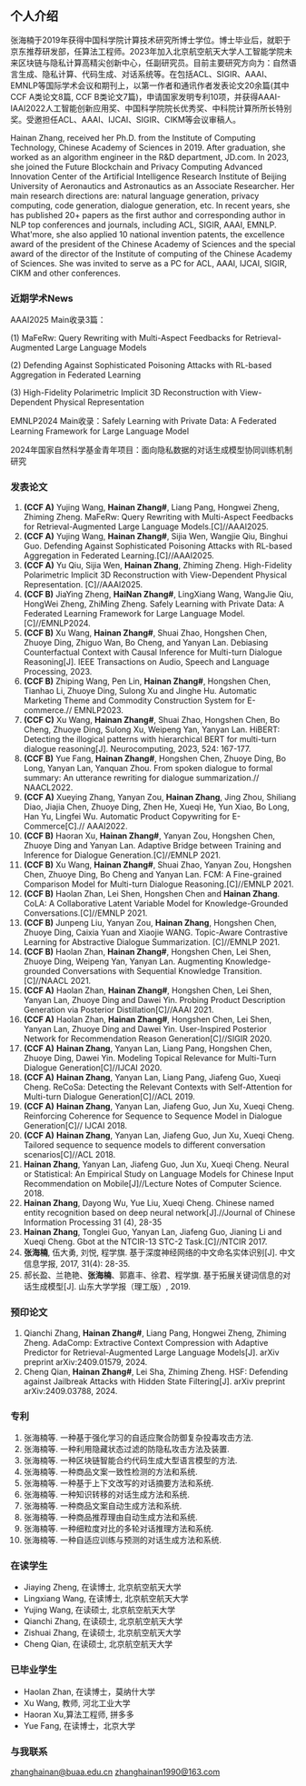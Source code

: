 ## 个人介绍
张海楠于2019年获得中国科学院计算技术研究所博士学位。博士毕业后，就职于京东推荐研发部，任算法工程师。2023年加入北京航空航天大学人工智能学院未来区块链与隐私计算高精尖创新中心，任副研究员。目前主要研究方向为：自然语言生成、隐私计算、代码生成、对话系统等。在包括ACL、SIGIR、AAAI、EMNLP等国际学术会议和期刊上，以第一作者和通讯作者发表论文20余篇(其中CCF A类论文8篇, CCF B类论文7篇)，申请国家发明专利10项，并获得AAAI-IAAI2022人工智能创新应用奖、中国科学院院长优秀奖、中科院计算所所长特别奖。受邀担任ACL、AAAI、IJCAI、SIGIR、CIKM等会议审稿人。

Hainan Zhang, received her Ph.D. from the Institute of Computing Technology, Chinese Academy of Sciences in 2019. After graduation, she worked as an algorithm engineer in the R&D department, JD.com. In 2023, she joined the Future Blockchain and Privacy Computing Advanced Innovation Center of the Artificial Intelligence Research Institute of Beijing University of Aeronautics and Astronautics as an Associate Researcher. Her main research directions are: natural language generation, privacy computing, code generation, dialogue generation, etc. In recent years, she has published 20+ papers as the first author and corresponding author in NLP top conferences and journals, including ACL, SIGIR, AAAI, EMNLP. What'more, she also applied 10 national invention patents, the excellence award of the president of the Chinese Academy of Sciences and the special award of the director of the Institute of computing of the Chinese Academy of Sciences. She was invited to serve as a PC for ACL, AAAI, IJCAI, SIGIR, CIKM and other conferences.

### 近期学术News
AAAI2025 Main收录3篇：

(1) MaFeRw: Query Rewriting with Multi-Aspect Feedbacks for Retrieval-Augmented Large Language Models

(2) Defending Against Sophisticated Poisoning Attacks with RL-based Aggregation in Federated Learning
                     
(3) High-Fidelity Polarimetric Implicit 3D Reconstruction with View-Dependent Physical Representation

EMNLP2024 Main收录：Safely Learning with Private Data: A Federated Learning Framework for Large Language Model

2024年国家自然科学基金青年项目：面向隐私数据的对话生成模型协同训练机制研究

### 发表论文
1. **(CCF A)** Yujing Wang, **Hainan Zhang#**, Liang Pang, Hongwei Zheng, Zhiming Zheng. MaFeRw: Query Rewriting with Multi-Aspect Feedbacks for Retrieval-Augmented Large Language Models.[C]//AAAI2025. 
2. **(CCF A)** Yujing Wang, **Hainan Zhang#**, Sijia Wen, Wangjie Qiu, Binghui Guo. Defending Against Sophisticated Poisoning Attacks with RL-based Aggregation in Federated Learning.[C]//AAAI2025. 
3. **(CCF A)** Yu Qiu, Sijia Wen, **Hainan Zhang**, Zhiming Zheng. High-Fidelity Polarimetric Implicit 3D Reconstruction with View-Dependent Physical Representation. [C]//AAAI2025.
4. **(CCF B)** JiaYing Zheng, **HaiNan Zhang#**, LingXiang Wang, WangJie Qiu, HongWei Zheng, ZhiMing Zheng. Safely Learning with Private Data: A Federated Learning Framework for Large Language Model.[C]//EMNLP2024. 
5. **(CCF B)** Xu Wang, **Hainan Zhang#**, Shuai Zhao, Hongshen Chen, Zhuoye Ding, Zhiguo Wan, Bo Cheng, and Yanyan Lan. Debiasing Counterfactual Context with Causal Inference for Multi-turn Dialogue Reasoning[J]. IEEE Transactions on Audio, Speech and Language Processing, 2023. 
6. **(CCF B)** Zhiping Wang, Pen Lin, **Hainan Zhang#**, Hongshen Chen, Tianhao Li, Zhuoye Ding, Sulong Xu and Jinghe Hu. Automatic Marketing Theme and Commodity Construction System for E-commerce.// EMNLP2023. 
7. **(CCF C)** Xu Wang, **Hainan Zhang#**, Shuai Zhao, Hongshen Chen, Bo Cheng, Zhuoye Ding, Sulong Xu, Weipeng Yan, Yanyan Lan. HiBERT: Detecting the illogical patterns with hierarchical BERT for multi-turn dialogue reasoning[J]. Neurocomputing, 2023, 524: 167-177. 
8. **(CCF B)** Yue Fang, **Hainan Zhang#**, Hongshen Chen, Zhuoye Ding, Bo Long, Yanyan Lan, Yanquan Zhou. From spoken dialogue to formal summary: An utterance rewriting for dialogue summarization.// NAACL2022. 
9. **(CCF A)** Xueying Zhang, Yanyan Zou, **Hainan Zhang**, Jing Zhou, Shiliang Diao, Jiajia Chen, Zhuoye Ding, Zhen He, Xueqi He, Yun Xiao, Bo Long, Han Yu, Lingfei Wu. Automatic Product Copywriting for E-Commerce[C].// AAAI2022. 
10. **(CCF B)** Haoran Xu, **Hainan Zhang#**, Yanyan Zou, Hongshen Chen, Zhuoye Ding and Yanyan Lan. Adaptive Bridge between Training and Inference for Dialogue Generation.[C]//EMNLP 2021. 
11. **(CCF B)** Xu Wang, **Hainan Zhang#**, Shuai Zhao, Yanyan Zou, Hongshen Chen, Zhuoye Ding, Bo Cheng and Yanyan Lan. FCM: A Fine-grained Comparison Model for Multi-turn Dialogue Reasoning.[C]//EMNLP 2021. 
12. **(CCF B)** Haolan Zhan, Lei Shen, Hongshen Chen and **Hainan Zhang**. CoLA: A Collaborative Latent Variable Model for Knowledge-Grounded Conversations.[C]//EMNLP 2021.
13. **(CCF B)** Junpeng Liu, Yanyan Zou, **Hainan Zhang**, Hongshen Chen, Zhuoye Ding, Caixia Yuan and Xiaojie WANG. Topic-Aware Contrastive Learning for Abstractive Dialogue Summarization. [C]//EMNLP 2021. 
14. **(CCF B)** Haolan Zhan, **Hainan Zhang#**, Hongshen Chen, Lei Shen, Zhuoye Ding, Weipeng Yan, Yanyan Lan. Augmenting Knowledge-grounded Conversations with Sequential Knowledge Transition.[C]//NAACL 2021. 
15. **(CCF A)** Haolan Zhan, **Hainan Zhang#**, Hongshen Chen, Lei Shen, Yanyan Lan, Zhuoye Ding and Dawei Yin. Probing Product Description Generation via Posterior Distillation[C]//AAAI 2021. 
16. **(CCF A)** Haolan Zhan, **Hainan Zhang#**, Hongshen Chen, Lei Shen, Yanyan Lan, Zhuoye Ding and Dawei Yin. User-Inspired Posterior Network for Recommendation Reason Generation[C]//SIGIR 2020.
17. **(CCF A)** **Hainan Zhang**, Yanyan Lan, Liang Pang, Hongshen Chen, Zhuoye Ding, Dawei Yin. Modeling Topical Relevance for Multi-Turn Dialogue Generation[C]//IJCAI 2020.
18. **(CCF A)** **Hainan Zhang**, Yanyan Lan, Liang Pang, Jiafeng Guo, Xueqi Cheng. ReCoSa: Detecting the Relevant Contexts with Self-Attention for Multi-turn Dialogue Generation[C]//ACL 2019.
19. **(CCF A)** **Hainan Zhang**, Yanyan Lan, Jiafeng Guo, Jun Xu, Xueqi Cheng. Reinforcing Coherence for Sequence to Sequence Model in Dialogue Generation[C]// IJCAI 2018.
20. **(CCF A)** **Hainan Zhang**, Yanyan Lan, Jiafeng Guo, Jun Xu, Xueqi Cheng. Tailored sequence to sequence models to different conversation scenarios[C]//ACL 2018.
21. **Hainan Zhang**, Yanyan Lan, Jiafeng Guo, Jun Xu, Xueqi Cheng. Neural or Statistical: An Empirical Study on Language Models for Chinese Input Recommendation on Mobile[J]//Lecture Notes of Computer Science. 2018.
22. **Hainan Zhang**, Dayong Wu, Yue Liu, Xueqi Cheng. Chinese named entity recognition based on deep neural network[J].//Journal of Chinese Information Processing 31 (4), 28-35
23. **Hainan Zhang**, Tonglei Guo, Yanyan Lan, Jiafeng Guo, Jianing Li and Xueqi Cheng. Gbot at the NTCIR-13 STC-2 Task.[C]//NTCIR 2017.
24. **张海楠**, 伍大勇, 刘悦, 程学旗. 基于深度神经网络的中文命名实体识别[J]. 中文信息学报, 2017, 31(4): 28-35.
25. 郝长盈、兰艳艳、**张海楠**、郭嘉丰、徐君、程学旗. 基于拓展关键词信息的对话生成模型[J]. 山东大学学报（理工版）, 2019.

### 预印论文
1. Qianchi Zhang, **Hainan Zhang#**, Liang Pang, Hongwei Zheng, Zhiming Zheng. AdaComp: Extractive Context Compression with Adaptive Predictor for Retrieval-Augmented Large Language Models[J]. arXiv preprint arXiv:2409.01579, 2024.
2. Cheng Qian, **Hainan Zhang#**, Lei Sha,  Zhiming Zheng. HSF: Defending against Jailbreak Attacks with Hidden State Filtering[J]. arXiv preprint arXiv:2409.03788, 2024.
   
### 专利
1. 张海楠等. 一种基于强化学习的自适应聚合防御复杂投毒攻击方法.
2. 张海楠等. 一种利用隐藏状态过滤的防隐私攻击方法及装置.
3. 张海楠等. 一种区块链智能合约代码生成大型语言模型的方法.
4. 张海楠等. 一种商品文案一致性检测的方法和系统.
5. 张海楠等. 一种基于上下文改写的对话摘要方法和系统.
6. 张海楠等. 一种知识转移的对话生成方法和系统. 
7. 张海楠等. 一种商品文案自动生成方法和系统. 
8. 张海楠等. 一种商品推荐理由自动生成方法和系统.
9. 张海楠等. 一种细粒度对比的多轮对话推理方法和系统.
10. 张海楠等. 一种自适应训练与预测的对话生成方法和系统. 

### 在读学生
* Jiaying Zheng, 在读博士, 北京航空航天大学
* Lingxiang Wang, 在读博士, 北京航空航天大学
* Yujing Wang, 在读硕士, 北京航空航天大学
* Qianchi Zhang, 在读硕士, 北京航空航天大学
* Zishuai Zhang, 在读硕士, 北京航空航天大学
* Cheng Qian, 在读硕士, 北京航空航天大学
  
### 已毕业学生
* Haolan Zhan, 在读博士，莫纳什大学
* Xu Wang, 教师, 河北工业大学
* Haoran Xu,算法工程师, 拼多多
* Yue Fang, 在读博士，北京大学

### 与我联系
zhanghainan@buaa.edu.cn
zhanghainan1990@163.com
